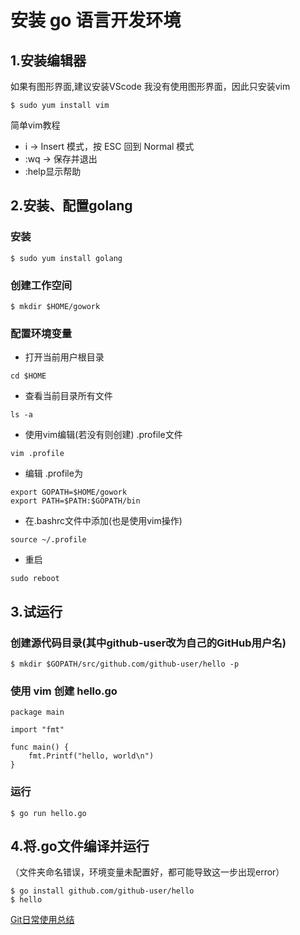 # 安装 go 语言开发环境


## 1.安装编辑器
如果有图形界面,建议安装VScode
我没有使用图形界面，因此只安装vim

```$ sudo yum install vim```

简单vim教程

* i → Insert 模式，按 ESC 回到 Normal 模式
* :wq → 保存并退出
* :help显示帮助

## 2.安装、配置golang
### 安装

```$ sudo yum install golang```
### 创建工作空间

```$ mkdir $HOME/gowork```
### 配置环境变量
* 打开当前用户根目录

````cd $HOME ````
* 查看当前目录所有文件

````ls -a````
* 使用vim编辑(若没有则创建) .profile文件

````vim .profile````

* 编辑 .profile为

````
export GOPATH=$HOME/gowork
export PATH=$PATH:$GOPATH/bin
````

* 在.bashrc文件中添加(也是使用vim操作)

````source ~/.profile````

* 重启

````sudo reboot````



## 3.试运行
### 创建源代码目录(其中github-user改为自己的GitHub用户名)

````$ mkdir $GOPATH/src/github.com/github-user/hello -p````

### 使用 vim 创建 hello.go

````
package main

import "fmt"

func main() {
    fmt.Printf("hello, world\n")
}
````
### 运行
````$ go run hello.go````


## 4.将.go文件编译并运行

（文件夹命名错误，环境变量未配置好，都可能导致这一步出现error）

````
$ go install github.com/github-user/hello
$ hello
````




[Git日常使用总结](https://gitee.com/lianghwsysu/course_note_mad/blob/master/%E8%AF%BE%E7%A8%8B%E7%AC%94%E8%AE%B0/Git%E6%97%A5%E5%B8%B8%E4%BD%BF%E7%94%A8%E6%80%BB%E7%BB%93.md)
